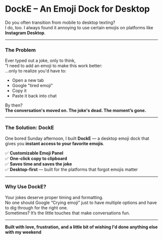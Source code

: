 # DockE – An Emoji Dock for Desktop 

Do you often transition from mobile to desktop texting?  
I do, too. I always found it annoying to use certain emojis on platforms like **Instagram Desktop**.

---

### The Problem
Ever typed out a joke, only to think,  
"I need to add an emoji to make this work better:  
...only to realize you'd have to:

- Open a new tab  
- Google "tired emoji"  
- Copy it  
- Paste it back into chat  

By then?  
**The conversation's moved on. The joke's dead. The moment’s gone.**

---

### The Solution: DockE  
One bored Sunday afternoon, I built **DockE** — a desktop emoji dock that gives you **instant access to your favorite emojis**.

✅ **Customizable Emoji Panel**  
✅ **One-click copy to clipboard**  
✅ **Saves time and saves the joke**  
✅ **Desktop-first** — built for the platforms that forgot emojis matter

---

### Why Use DockE?  
Your jokes deserve proper timing and formatting.  
No one should Google “Crying emoji” just to have multiple options and have to dig through for the right one.  
Sometimes? It’s the little touches that make conversations fun.

---

**Built with love, frustration, and a little bit of wishing I'd done anything else with my weekend**
